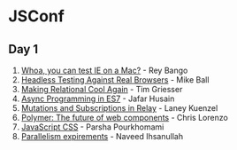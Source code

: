 # JSConf

## Day 1
1. [Whoa, you can test IE on a Mac?](1-testing-in-ie.md) - Rey Bango
2. [Headless Testing Against Real Browsers](2-headless-testing.md) - Mike Ball
3. [Making Relational Cool Again](3-js-and-relational.md) - Tim Griesser
4. [Async Programming in ES7](4-es2016.md) - Jafar Husain
5. [Mutations and Subscriptions in Relay](5-facebook-relay.md) - Laney Kuenzel
6. [Polymer: The future of web components](6-polymer.md) - Chris Lorenzo
7. [JavaScript CSS](7-other.md) - Parsha Pourkhomami
8. [Parallelism expirements](7-other.md) - Naveed Ihsanullah
